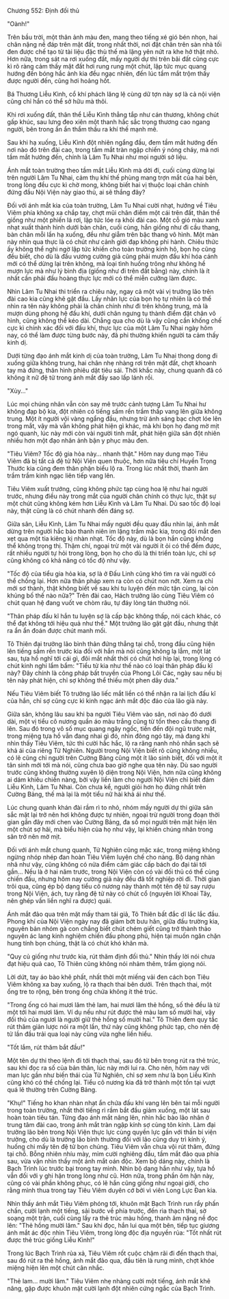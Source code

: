 




Chương 552: Định đối thủ


"Oành!"

Trên bầu trời, một thân ảnh màu đen, mang theo tiếng xé gió bén nhọn, hai chân nặng nề đáp trên mặt đất, trong nhất thời, nơi đặt chân trên sàn nhà tối đen được chế tạo từ tài liệu đặc thù thế mà lặng yên nứt ra khe hở thật nhỏ. Hơn nữa, trong sát na rơi xuống đất, mấy người dự thi trên bãi đất cũng cực kì rõ ràng cảm thấy mặt đất hơi rung rung một chút, lập tức mục quang hướng đến bóng hắc ảnh kia đều ngạc nhiên, đến lúc tầm mắt trộm thấy được người đến, cũng hơi hoảng hốt.

Bá Thương Liễu Kình, cổ khí phách lăng lệ cùng dữ tợn này sợ là cả nội viện cũng chỉ hắn có thể sở hữu mà thôi.

Khi rơi xuống đất, thân thể Liễu Kình thẳng tắp như cán thương, không chút gấp khúc, sau lưng đeo xiên một thanh hắc sắc trọng thương cao ngang người, bên trong ẩn ẩn thẩm thấu ra khí thế mạnh mẽ.

Sau khi hạ xuống, Liễu Kình đột nhiên ngẩng đầu, đem tầm mắt hướng đến nơi nào đó trên đài cao, trong tầm mắt tràn ngập chiến ý nóng cháy, mà nơi tầm mắt hướng đến, chính là Lâm Tu Nhai như mọi người sở liệu.

Ánh mắt toàn trường theo tầm mắt Liễu Kình mà dời đi, cuối cùng dừng lại trên người Lâm Tu Nhai, cảm thụ khí thế phùng mang trợn mắt của hai bên, trong lòng đều cực kì chờ mong, không biết hai vị thuộc loại chân chính đứng đầu Nội Viện này giao thủ, ai sẽ thắng đây?

Đối với ánh mắt kia của toàn trường, Lâm Tu Nhai cười nhạt, hướng về Tiêu Viêm phía không xa chắp tay, chợt mũi chân điểm một cái trên đất, thân thể giống như một phiến lá rơi, lập tức lóe ra khỏi đài cao. Một cỗ gió màu xanh nhạt xuất thành hình dưới bàn chân, cuối cùng, hắn giống như đi cầu thang, bàn chân mỗi lần hạ xuống, đều như giẫm trên bậc thang vô hình. Một màn này nhìn qua thực là có chút như cảnh giới đạp không phi hành. Chiêu thức ấy không thể nghi ngờ lập tức khiến cho toàn trường kinh hô, bọn họ cũng đều biết, cho dù là đấu vương cường giả cũng phải mượn đấu khí hóa cánh mới có thể dừng lại trên không, mà loại tình huống trông như không hề mượn lực mà như lý bình địa (giống như đi trên đất bằng) này, chính là ít nhất cần phải đấu hoàng thực lực mới có thể miễn cưỡng làm được.

Nhìn Lâm Tu Nhai thi triển ra chiêu này, ngay cả một vài vị trưởng lão trên đài cao kia cũng khẽ gật đầu. Lấy nhãn lực của bọn họ tự nhiên là có thể nhìn ra tên này không phải là chân chính như đi trên không trung, mà là mượn dùng phong hệ đấu khí, dưới chân ngưng tụ thành điểm đặt chân vô hình, cũng không thể kéo dài. Chẳng qua cho dù là vậy cũng cần khống chế cực kì chính xác đối với đấu khí, thực lực của một Lâm Tu Nhai ngày hôm nay, có thể làm được từng bước này, đã phi thường khiến người ta cảm thấy kinh dị.

Dưới từng đạo ánh mắt kinh dị của toàn trường, Lâm Tu Nhai thong dong đi xuống giữa không trung, hai chân nhẹ nhàng rơi trên mặt đất, chợt khoanh tay mà đứng, thân hình phiêu dật tiêu sái. Thời khắc này, chung quanh đã có không ít nữ đệ tử trong ánh mắt đầy sao lấp lánh rồi.

"Xùy…"

Lúc mọi chúng nhân vẫn còn say mê trước cảnh tượng Lâm Tu Nhai hư không đạp bộ kia, đột nhiên có tiếng sấm rền trầm thấp vang lên giữa không trung. Một ít người vội vàng ngẩng đầu, nhưng trừ ánh sáng bạc chợt lóe lên trong mắt, vậy mà vẫn không phát hiện gì khác, mà khi bọn họ đang mờ mịt ngó quanh, lúc này mới còn vài người tinh mắt, phát hiện giữa sân đột nhiên nhiều hơn một đạo nhân ảnh bận y phục màu đen.

"Tiêu Viêm? Tốc độ gia hỏa này… nhanh thật." Hôm nay dung mạo Tiêu Viêm đã bị tất cả đệ tử Nội Viện quen thuộc, hơn nữa tiêu chí Huyền Trọng Thước kia cũng đem thân phận biểu lộ ra. Trong lúc nhất thời, thanh âm trầm trầm kinh ngạc liên tiếp vang lên.

Tiêu Viêm xuất trướng, cũng không phức tạp cùng hoa lệ như hai người trước, nhưng điều này trong mắt của người chân chính có thực lực, thật sự một chút cũng không kém hơn Liễu Kình và Lâm Tu Nhai. Dù sao tốc độ loại này, thật cũng là có chút nhanh đến đáng sợ.

Giữa sân, Liễu Kình, Lâm Tu Nhai mấy người đều quay đầu nhìn lại, ánh mắt dừng trên người hắc bào thanh niên im lặng trầm mặc kia, trong đôi mắt đen xẹt qua một tia kiêng kị nhàn nhạt. Tốc độ này, dù là bọn hắn cũng không thể không trọng thị. Thậm chí, ngoại trừ một vài người ít ỏi có thể đếm được, rất nhiều người tự hỏi trong lòng, bọn họ cho dù là thi triển toàn lực, chỉ sợ cũng không có khả năng có tốc độ như vậy.

"Tốc độ của tiểu gia hỏa kia, sợ là ở Đấu Linh cũng khó tìm ra vài người có thể chống lại. Hơn nữa thân pháp xem ra còn có chút non nớt. Xem ra chỉ mới sơ thành, thật không biết về sau khi tu luyện đến mức tận cùng, lại còn khủng bố thế nào nữa?" Trên đài cao, Hách trưởng lão cùng Tiêu Viêm có chút quan hệ đang vuốt ve chòm râu, tự đáy lòng tán thưởng nói.

"Thân pháp đấu kĩ hắn tu luyện sợ là cấp bậc không thấp, nói cách khác, có thể đạt không tới hiệu quả như thế." Một trưởng lão gật gật đầu, nhưng thật ra ẩn ẩn đoán được chút manh mối.

Tô Thiên đại trưởng lão bình thản đứng thẳng tại chỗ, trong đầu cũng hiện lên tiếng sấm rền trước kia đối với hắn mà nói cũng không lạ lẫm, một lát sau, tựa hồ nghĩ tới cái gì, đôi mắt nhất thời có chút hơi híp lại, trong lòng có chút kinh nghi lẩm bẩm: "Tiểu tử kia như thế nào có loại thân pháp đấu kĩ này? Đây chính là công pháp bất truyền của Phong Lôi Các, ngày sau nếu bị tên này phát hiện, chỉ sợ không thể thiếu một phen dây dưa."

Nếu Tiêu Viêm biết Tô trưởng lão liếc mắt liền có thể nhận ra lai lịch đấu kĩ của hắn, chỉ sợ cũng cực kì kinh ngạc ánh mắt độc đáo của lão già này.

Giữa sân, không lâu sau khi ba người Tiêu Viêm vào sân, nơi nào đó dưới dài, một vị tiểu cô nương quần áo màu trắng cũng từ tốn theo cầu thang đi lên. Sau đó trong vô số mục quang ngây ngốc, tiến đến đội ngũ trước mặt, trong miệng tựa hồ vẫn đang nhai gì đó, nhìn đông ngó tây, mà đang khi nhìn thấy Tiêu Viêm, tức thì cười hắc hắc, lộ ra răng nanh nhỏ nhắn sạch sẽ khả ái của riêng Tử Nghiên. Người trong Nội Viện biết rõ cũng không nhiều, có lẽ cũng chỉ người trên Cường Bảng cũng một ít lão sinh biết, đối với một ít tân sinh mới tới mà nói, cũng chưa bao giờ nghe qua tên này. Dù sao người trước cũng không thường xuyên lộ diện trong Nội Viện, hơn nữa cũng không ai dám khiêu chiến nàng, bởi vậy liền làm cho người Nội Viện chỉ biết đám Liễu Kình, Lâm Tu Nhai. Còn chưa kể, người giỏi hơn họ đứng nhất trên Cường Bảng, thế mà lại là một tiểu nữ hài khả ái như thế.

Lúc chung quanh khán đài rầm rì to nhỏ, nhóm mấy người dự thi giữa sân sắc mặt lại trở nên hơi không được tự nhiên, ngoại trừ người trong đoạn thời gian gần đây mới chen vào Cường Bảng, đa số mọi người trên mặt hiện lên một chút sợ hãi, mà biểu hiện của họ như vậy, lại khiến chúng nhân trong sân trở nên mờ mịt.

Đối với ánh mắt chung quanh, Tử Nghiên cũng mặc xác, trong miệng không ngừng nhóp nhép đan hoàn Tiêu Viêm luyện chế cho nàng. Bộ dạng nhàn nhã như vậy, cũng không có nửa điểm cảm giác cấp bách do đại tái tới gần… Nếu là ở hai năm trước, trong Nội Viện còn có vài đối thủ có thể cùng chiến đấu, nhưng hôm nay cường giả này đều đã tốt nghiệp rời đi. Thời gian trôi qua, cũng ép bộ dạng tiểu cô nương này thành một tên đệ tử say rượu trong Nội Viện, ách, tuy rằng đệ tử này có chút cổ (nguyên lời Khoai Tây, nên ghép vần liền nghĩ ra được) quái.

Ánh mắt đảo qua trên mặt mấy tham tái giả, Tô Thiên bất đắc dĩ lắc lắc đầu. Phong khí của Nội Viện ngày nay đã giảm bớt bưu hãn, giữa đấu trường kia, nguyên bản nhóm gà con chẳng biết chút chém giết cũng trở thành thảo nguyên ác lang kinh nghiệm chiến đấu phong phú, hiện tại muốn ngăn chặn hung tính bọn chúng, thật là có chút khó khăn mà.

"Quy củ giống như trước kia, rút thăm định đối thủ." Nhìn thấy lời nói chưa đạt hiệu quả cao, Tô Thiên cũng không nói nhảm thêm, trầm giọng nói.

Lời dứt, tay áo bào khẽ phất, nhất thời một miếng vải đen cách bọn Tiêu Viêm không xa bay xuống, lộ ra thạch thai bên dưới. Trên thạch thai, một ống tre to rộng, bên trong ống chứa không ít thẻ trúc.

"Trong ống có hai mươi lăm thẻ lam, hai mươi lăm thẻ hồng, số thẻ đều là từ một tới hai mươi lăm. Ví dụ nếu như rút được thẻ màu lam số mười hai, vậy đối thủ của ngươi là người giữ thẻ hồng số mười hai." Tô Thiên đem quy tắc rút thăm giản lược nói ra một lần, thứ này cũng không phức tạp, cho nên đệ tử lần đầu trải qua loại này cũng vừa nghe liền hiểu.

"Tốt lắm, rút thăm bắt đầu!"

Một tên dự thi theo lệnh đi tới thạch thai, sau đó từ bên trong rút ra thẻ trúc, sau khi đọc ra số của bản thân, lúc này mới lui ra. Cho nên, hôm nay với man lực gần như biến thái của Tử Nghiên, chỉ sợ xem như là bọn Liễu Kình cũng khó có thể chống lại. Tiểu cô nương kia đã trở thành một tồn tại vượt quá lẽ thường trên Cường Bảng.

"Khụ!" Tiếng ho khan nhàn nhạt ẩn chứa đấu khí vang lên bên tai mỗi người trong toàn trường, nhất thời tiếng rì rầm bắt đầu giảm xuống, một lát sau hoàn toàn tiêu tán. Từng đạo ánh mắt nâng lên, nhìn hắc bào lão nhân ở trung tâm đài cao, trong ánh mắt tràn ngập kính sợ cùng tôn kính. Làm đại trưởng lão bên trong Nội Viện thực lực cùng quyền lực gần với thần bí viện trưởng, cho dù là trưởng lão bình thường đối với lão cũng duy trì kính ý, huống chi mấy tên đệ tử bọn chúng. Tiêu Viêm vẫn chưa vội rút thăm, đứng tại chỗ. Bỗng nhiên nhíu mày, mỉm cười nghiêng đầu, tầm mắt đảo qua phía sau, vừa vặn nhìn thấy một ánh mắt oán độc. Xem bộ dáng này, chính là Bạch Trình lúc trước bại trong tay mình. Nhìn bộ dạng hắn như vậy, tựa hồ vẫn đối với y ghi hận trong lòng như cũ. Hơn nữa, trong phần ôm hận này, cũng có vài phần không phục, có lẽ hắn cũng giống như ngoại giới, cho rằng mình thua trong tay Tiêu Viêm duyên cớ bởi vì viên Long Lực Đan kia.

Nhìn thấy ánh mắt Tiêu Viêm phóng tới, khuôn mặt Bạch Trình run rẩy phấn chấn, cười lạnh một tiếng, sải bước về phía trước, đến rìa thạch thai, sờ soạng một trận, cuối cùng lấy ra thẻ trúc màu hồng, thanh âm nặng nề đọc lên: "Thẻ hồng mười lăm." Sau khi đọc, hắn lui qua một bên, tiếp tục giương ánh mắt ác độc nhìn Tiêu Viêm, trong lòng độc địa nguyền rủa: "Tốt nhất rút được thẻ trúc giống Liễu Kình!"

Trong lúc Bạch Trình rủa xả, Tiêu Viêm rốt cuộc chậm rãi đi đến thạch thai, sau đó rút ra thẻ hồng, ánh mắt đảo qua, đầu tiên là rung mình, chợt khóe miệng hiện lên một chút cân nhắc.

"Thẻ lam… mười lăm." Tiêu Viêm nhẹ nhàng cười một tiếng, ánh mắt khẽ nâng, gặp được khuôn mặt cười lạnh đột nhiên cứng ngắc của Bạch Trình.




